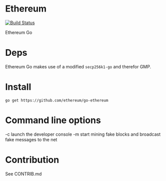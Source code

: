 Ethereum
========

[![Build Status](https://travis-ci.org/ethereum/go-ethereum.png?branch=master)](https://travis-ci.org/ethereum/go-ethereum)

Ethereum Go

Deps
====

Ethereum Go makes use of a modified `secp256k1-go` and therefor GMP.

Install
=======

```go get https://github.com/ethereum/go-ethereum```


Command line options
====================

-c      launch the developer console
-m      start mining fake blocks and broadcast fake messages to the net

Contribution
============

See CONTRIB.md
